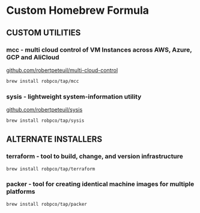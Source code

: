 # Custom Homebrew Formula

## CUSTOM UTILITIES

### mcc - multi cloud control of VM Instances across AWS, Azure, GCP and AliCloud

[github.com/robertpeteuil/multi-cloud-control](https://github.com/robertpeteuil/multi-cloud-control)

```bash
brew install robpco/tap/mcc
```

### sysis - lightweight system-information utility

[github.com/robertpeteuil/sysis](https://github.com/robertpeteuil/sysis)

```bash
brew install robpco/tap/sysis
```

## ALTERNATE INSTALLERS

### terraform - tool to build, change, and version infrastructure

```bash
brew install robpco/tap/terraform
```

### packer - tool for creating identical machine images for multiple platforms

```bash
brew install robpco/tap/packer
```